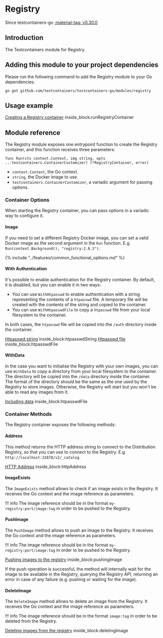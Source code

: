 # Registry

Since testcontainers-go <a href="https://github.com/testcontainers/testcontainers-go/releases/tag/v0.30.0"><span class="tc-version">:material-tag: v0.30.0</span></a>

## Introduction

The Testcontainers module for Registry.

## Adding this module to your project dependencies

Please run the following command to add the Registry module to your Go dependencies:

```
go get github.com/testcontainers/testcontainers-go/modules/registry
```

## Usage example

<!--codeinclude-->
[Creating a Registry container](../../modules/registry/examples_test.go) inside_block:runRegistryContainer
<!--/codeinclude-->

## Module reference

The Registry module exposes one entrypoint function to create the Registry container, and this function receives three parameters:

```golang
func Run(ctx context.Context, img string, opts ...testcontainers.ContainerCustomizer) (*RegistryContainer, error)
```

- `context.Context`, the Go context.
- `string`, the Docker image to use.
- `testcontainers.ContainerCustomizer`, a variadic argument for passing options.

### Container Options

When starting the Registry container, you can pass options in a variadic way to configure it.

#### Image

If you need to set a different Registry Docker image, you can set a valid Docker image as the second argument in the `Run` function.
E.g. `Run(context.Background(), "registry:2.8.3")`.

{% include "../features/common_functional_options.md" %}

#### With Authentication

It's possible to enable authentication for the Registry container. By default, it is disabled, but you can enable it in two ways:

- You can use `WithHtpasswd` to enable authentication with a string representing the contents of a `htpasswd` file.
A temporary file will be created with the contents of the string and copied to the container.
- You can use `WithHtpasswdFile` to copy a `htpasswd` file from your local filesystem to the container.

In both cases, the `htpasswd` file will be copied into the `/auth` directory inside the container.

<!--codeinclude-->
[Htpasswd string](../../modules/registry/registry_test.go) inside_block:htpasswdString
[Htpasswd file](../../modules/registry/examples_test.go) inside_block:htpasswdFile
<!--/codeinclude-->

#### WithData

In the case you want to initialise the Registry with your own images, you can use `WithData` to copy a directory from your local filesystem to the container.
The directory will be copied into the `/data` directory inside the container.
The format of the directory should be the same as the one used by the Registry to store images.
Otherwise, the Registry will start but you won't be able to read any images from it.

<!--codeinclude-->
[Including data](../../modules/registry/examples_test.go) inside_block:htpasswdFile
<!--/codeinclude-->

### Container Methods

The Registry container exposes the following methods:

#### Address

This method returns the HTTP address string to connect to the Distribution Registry, so that you can use to connect to the Registry.
E.g. `http://localhost:32878/v2/_catalog`.

<!--codeinclude-->
[HTTP Address](../../modules/registry/registry_test.go) inside_block:httpAddress
<!--/codeinclude-->

#### ImageExists

The `ImageExists` method allows to check if an image exists in the Registry. It receives the Go context and the image reference as parameters.

!!! info
    The image reference should be in the format `my-registry:port/image:tag` in order to be pushed to the Registry.

#### PushImage

The `PushImage` method allows to push an image to the Registry. It receives the Go context and the image reference as parameters.

!!! info
    The image reference should be in the format `my-registry:port/image:tag` in order to be pushed to the Registry.

<!--codeinclude-->
[Pushing images to the registry](../../modules/registry/examples_test.go) inside_block:pushingImage
<!--/codeinclude-->

If the push operation is successful, the method will internally wait for the image to be available in the Registry, querying the Registry API, returning an error in case of any failure (e.g. pushing or waiting for the image).

#### DeleteImage

The `DeleteImage` method allows to delete an image from the Registry. It receives the Go context and the image reference as parameters.

!!! info
    The image reference should be in the format `image:tag` in order to be deleted from the Registry.

<!--codeinclude-->
[Deleting images from the registry](../../modules/registry/examples_test.go) inside_block:deletingImage
<!--/codeinclude-->
